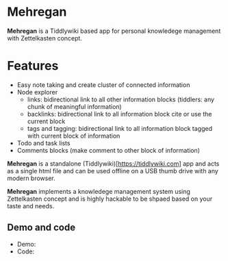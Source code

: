 # Mehregan
 **Mehregan** is a Tiddlywiki based app for personal knowledege management with Zettelkasten concept.
 
 # Features
 * Easy note taking and  create cluster of connected information
 * Node explorer
   * links: bidirectional link to all other information blocks (tiddlers: any chunk of meaningful information)
   * backlinks: bidirectional link to all information block cite or use the current block
   * tags and tagging: bidirectional link to all information block tagged with current block of information
* Todo and task lists
* Comments blocks (make comment to other block of information)   


**Mehregan** is a standalone (Tiddlywiki)[https://tiddlywiki.com] app and acts as a single html file and can be used offline on a USB thumb drive with any modern browser.

**Mehregan** implements a knowledege management system using Zettelkasten concept and is highly hackable to be shpaed based on your taste and needs.


## Demo and code
* Demo:
* Code:
 
